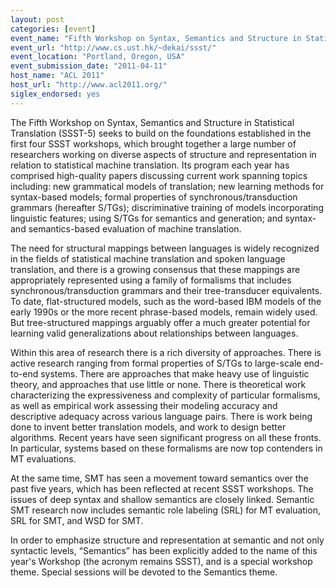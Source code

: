 ```yaml
---
layout: post
categories: [event]
event_name: "Fifth Workshop on Syntax, Semantics and Structure in Statistical Translation (SSST-5)"
event_url: "http://www.cs.ust.hk/~dekai/ssst/"
event_location: "Portland, Oregon, USA"
event_submission_date: "2011-04-11"
host_name: "ACL 2011"
host_url: "http://www.acl2011.org/"
siglex_endorsed: yes
---
```

The Fifth Workshop on Syntax, Semantics and Structure in Statistical Translation (SSST-5) seeks to build on the foundations established in the first four SSST workshops, which brought together a large number of researchers working on diverse aspects of structure and representation in relation to statistical machine translation. Its program each year has comprised high-quality papers discussing current work spanning topics including: new grammatical models of translation; new learning methods for syntax-based models; formal properties of synchronous/transduction grammars (hereafter S/TGs); discriminative training of models incorporating linguistic features; using S/TGs for semantics and generation; and syntax- and semantics-based evaluation of machine translation.

The need for structural mappings between languages is widely recognized in the fields of statistical machine translation and spoken language translation, and there is a growing consensus that these mappings are appropriately represented using a family of formalisms that includes synchronous/transduction grammars and their tree-transducer equivalents. To date, flat-structured models, such as the word-based IBM models of the early 1990s or the more recent phrase-based models, remain widely used. But tree-structured mappings arguably offer a much greater potential for learning valid generalizations about relationships between languages.

Within this area of research there is a rich diversity of approaches. There is active research ranging from formal properties of S/TGs to large-scale end-to-end systems. There are approaches that make heavy use of linguistic theory, and approaches that use little or none. There is theoretical work characterizing the expressiveness and complexity of particular formalisms, as well as empirical work assessing their modeling accuracy and descriptive adequacy across various language pairs. There is work being done to invent better translation models, and work to design better algorithms. Recent years have seen significant progress on all these fronts. In particular, systems based on these formalisms are now top contenders in MT evaluations.

At the same time, SMT has seen a movement toward semantics over the past five years, which has been reflected at recent SSST workshops. The issues of deep syntax and shallow semantics are closely linked. Semantic SMT research now includes semantic role labeling (SRL) for MT evaluation, SRL for SMT, and WSD for SMT.

In order to emphasize structure and representation at semantic and not only syntactic levels, “Semantics” has been explicitly added to the name of this year's Workshop (the acronym remains SSST), and is a special workshop theme. Special sessions will be devoted to the Semantics theme.